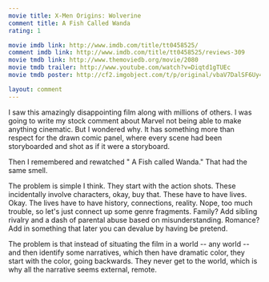```yaml
---
movie title: X-Men Origins: Wolverine
comment title: A Fish Called Wanda
rating: 1

movie imdb link: http://www.imdb.com/title/tt0458525/
comment imdb link: http://www.imdb.com/title/tt0458525/reviews-309
movie tmdb link: http://www.themoviedb.org/movie/2080
movie tmdb trailer: http://www.youtube.com/watch?v=Diqtd1gTUEc
movie tmdb poster: http://cf2.imgobject.com/t/p/original/vbaV7DalSF6Uy4qLyVK7uNdtmFy.jpg

layout: comment
---
```


I saw this amazingly disappointing film along with millions of others. I was going to write my stock comment about Marvel not being able to make anything cinematic. But I wondered why. It has something more than respect for the drawn comic panel, where every scene had been storyboarded and shot as if it were a storyboard.

Then I remembered and rewatched " A Fish called Wanda." That had the same smell. 

The problem is simple I think. They start with the action shots. These incidentally involve characters, okay, buy that. These have to have lives. Okay. The lives have to have history, connections, reality. Nope, too much trouble, so let's just connect up some genre fragments. Family? Add sibling rivalry and a dash of parental abuse based on misunderstanding. Romance? Add in something that later you can devalue by having be pretend.

The problem is that instead of situating the film in a world -- any world -- and then identify some narratives, which then have dramatic color, they start with the color, going backwards. They never get to the world, which is why all the narrative seems external, remote.